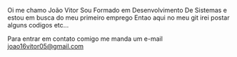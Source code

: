 Oi me chamo João Vitor 
Sou Formado em Desenvolvimento De Sistemas e estou em busca do meu primeiro emprego 
Entao aqui no meu git irei postar alguns codigos etc... 

Para entrar em contato comigo me manda um e-mail
joao16vitor05@gmail.com
